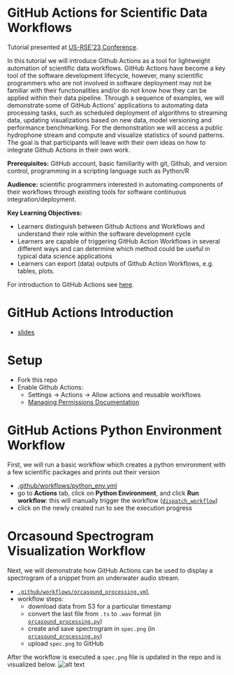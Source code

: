 # GitHub Actions for Scientific Data Workflows
Tutorial presented at [US-RSE'23 Conference](https://us-rse.org/usrse23/). 


In this tutorial we will introduce Github Actions as a tool for lightweight automation of scientific data workflows. GitHub Actions have become a key tool of the software development lifecycle, however, many scientific programmers who are not involved in software deployment may not be familiar with their functionalities and/or do not know how they can be applied within their data pipeline. Through a sequence of examples, we will demonstrate some of GitHub Actions' applications to automating data processing tasks, such as scheduled deployment of algorithms to streaming data, updating visualizations based on new data, model versioning and performance benchmarking. For the demonstration we will access a public hydrophone stream and compute and visualize statistics of sound patterns. The goal is that participants will leave with their own ideas on how to integrate Github Actions in their own work. 


**Prerequisites:** GitHub account, basic familiarity with git, Github, and version control, programming in a scripting language such as Python/R

**Audience:** scientific programmers interested in automating components of their workflows through existing tools for software continuous integration/deployment.

**Key Learning Objectives:**

* Learners distinguish between Github Actions and Workflows and understand their role within the software development cycle
* Learners are capable of triggering GitHub Action Workflows in several different ways and can determine which method could be useful in typical data science applications
* Learners can export (data) outputs of Github Action Workflows, e.g. tables, plots.

For introduction to GitHub Actions see [here](https://docs.github.com/en/actions/learn-github-actions/introduction-to-github-actions).

# GitHub Actions Introduction
* [slides]()

# Setup 
* Fork this repo
* Enable Github Actions:
  * Settings ->   Actions -> Allow actions and reusable workflows
  * [Managing Permissions Documentation](https://docs.github.com/en/repositories/managing-your-repositorys-settings-and-features/enabling-features-for-your-repository/managing-github-actions-settings-for-a-repository#managing-github-actions-permissions-for-your-repository) 

# GitHub Actions Python Environment Workflow
First, we will run a basic workflow which creates a python environment with a few scientific packages and prints out their version
* [.github/workflows/python_env.yml](https://github.com/valentina-s/GithubActionsTutorial-USRSE23/blob/main/.github/workflows/python_env.yml)
* go to **Actions** tab, click on **Python Environment**, and click **Run workflow**: this will manually trigger the workflow ([`dispatch_workflow`](https://docs.github.com/en/actions/managing-workflow-runs/manually-running-a-workflow))
* click on the newly created run to see the execution progress

# Orcasound Spectrogram Visualization Workflow

Next, we will demonstrate how GitHub Actions can be used to display a spectrogram of a snippet from an underwater audio stream.

* [`.github/workflows/orcasound_processing.yml`](https://github.com/valentina-s/GithubActionsTutorial-USRSE23/blob/main/.github/workflows/orcasound_processing.yml)
* workflow steps:
  * download data from S3 for a particular timestamp
  * convert the last file from `.ts` to `.wav` format (in [`orcasound_processing.py`](https://github.com/valentina-s/GithubActionsTutorial-USRSE23/blob/main/orcasound_processing.py))
  * create and save spectrogram in `spec.png` (in [`orcasound_processing.py`](https://github.com/valentina-s/GithubActionsTutorial-USRSE23/blob/main/orcasound_processing.py))
  * upload `spec.png` to GitHub 

After the workflow is executed a `spec.png` file is updated in the repo and is visualized below.
![alt text](https://raw.githubusercontent.com/valentina-s/orca-action-workflow-test/main/bush_point/1618317018/spec.png)
